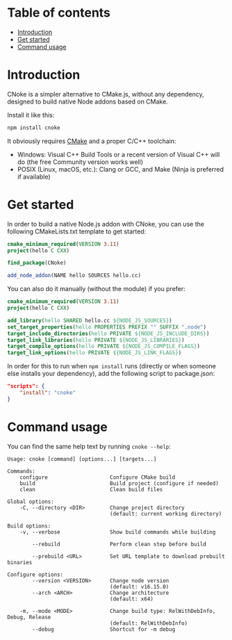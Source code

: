 # Table of contents

- [Introduction](#introduction)
- [Get started](#get-started)
- [Command usage](#command-usage)

# Introduction

CNoke is a simpler alternative to CMake.js, without any dependency, designed to build
native Node addons based on CMake.

Install it like this:

```sh
npm install cnoke
```

It obviously requires [CMake](http://www.cmake.org/download/) and a proper C/C++ toolchain:

* Windows: Visual C++ Build Tools or a recent version of Visual C++ will do (the free Community version works well)
* POSIX (Linux, macOS, etc.): Clang or GCC, and Make (Ninja is preferred if available)

# Get started

In order to build a native Node.js addon with CNoke, you can use the following CMakeLists.txt
template to get started:

```cmake
cmake_minimum_required(VERSION 3.11)
project(hello C CXX)

find_package(CNoke)

add_node_addon(NAME hello SOURCES hello.cc)
```

You can also do it manually (without the module) if you prefer:

```cmake
cmake_minimum_required(VERSION 3.11)
project(hello C CXX)

add_library(hello SHARED hello.cc ${NODE_JS_SOURCES})
set_target_properties(hello PROPERTIES PREFIX "" SUFFIX ".node")
target_include_directories(hello PRIVATE ${NODE_JS_INCLUDE_DIRS})
target_link_libraries(hello PRIVATE ${NODE_JS_LIBRARIES})
target_compile_options(hello PRIVATE ${NODE_JS_COMPILE_FLAGS})
target_link_options(hello PRIVATE ${NODE_JS_LINK_FLAGS})
```

In order for this to run when `npm install` runs (directly or when someone else installs
your dependency), add the following script to package.json:

```json
"scripts": {
    "install": "cnoke"
}
```

# Command usage

You can find the same help text by running `cnoke --help`:

```
Usage: cnoke [command] [options...] [targets...]

Commands:
    configure                    Configure CMake build
    build                        Build project (configure if needed)
    clean                        Clean build files

Global options:
    -C, --directory <DIR>        Change project directory
                                 (default: current working directory)

Build options:
    -v, --verbose                Show build commands while building

        --rebuild                Perform clean step before build

        --prebuild <URL>         Set URL template to download prebuilt binaries

Configure options:
        --version <VERSION>      Change node version
                                 (default: v16.15.0)
        --arch <ARCH>            Change architecture
                                 (default: x64)

    -m, --mode <MODE>            Change build type: RelWithDebInfo, Debug, Release
                                 (default: RelWithDebInfo)
        --debug                  Shortcut for -m debug

```
